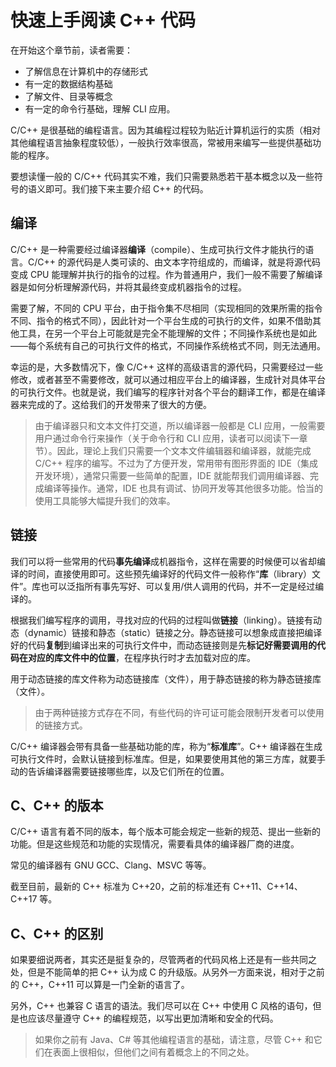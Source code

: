 # 快速上手阅读 C++ 代码

在开始这个章节前，读者需要：

- 了解信息在计算机中的存储形式
- 有一定的数据结构基础
- 了解文件、目录等概念
- 有一定的命令行基础，理解 CLI 应用。

C/C++ 是很基础的编程语言。因为其编程过程较为贴近计算机运行的实质（相对其他编程语言抽象程度较低），一般执行效率很高，常被用来编写一些提供基础功能的程序。

要想读懂一般的 C/C++ 代码其实不难，我们只需要熟悉若干基本概念以及一些符号的语义即可。我们接下来主要介绍 C++ 的代码。

## 编译

C/C++ 是一种需要经过编译器**编译**（compile）、生成可执行文件才能执行的语言。C/C++ 的源代码是人类可读的、由文本字符组成的，而编译，就是将源代码变成 CPU 能理解并执行的指令的过程。作为普通用户，我们一般不需要了解编译器是如何分析理解源代码，并将其最终变成机器指令的过程。

需要了解，不同的 CPU 平台，由于指令集不尽相同（实现相同的效果所需的指令不同、指令的格式不同），因此针对一个平台生成的可执行的文件，如果不借助其他工具，在另一个平台上可能就是完全不能理解的文件；不同操作系统也是如此——每个系统有自己的可执行文件的格式，不同操作系统格式不同，则无法通用。

幸运的是，大多数情况下，像 C/C++ 这样的高级语言的源代码，只需要经过一些修改，或者甚至不需要修改，就可以通过相应平台上的编译器，生成针对具体平台的可执行文件。也就是说，我们编写的程序针对各个平台的翻译工作，都是在编译器来完成的了。这给我们的开发带来了很大的方便。

> 由于编译器只和文本文件打交道，所以编译器一般都是 CLI 应用，一般需要用户通过命令行来操作（关于命令行和 CLI 应用，读者可以阅读下一章节）。因此，理论上我们只需要一个文本文件编辑器和编译器，就能完成 C/C++ 程序的编写。不过为了方便开发，常用带有图形界面的 IDE（集成开发环境），通常只需要一些简单的配置，IDE 就能帮我们调用编译器、完成编译等操作。通常，IDE 也具有调试、协同开发等其他很多功能。恰当的使用工具能够大幅提升我们的效率。

## 链接

我们可以将一些常用的代码**事先编译**成机器指令，这样在需要的时候便可以省却编译的时间，直接使用即可。这些预先编译好的代码文件一般称作“**库**（library）文件”。库也可以泛指所有事先写好、可以复用/供人调用的代码，并不一定是经过编译的。

根据我们编写程序的调用，寻找对应的代码的过程叫做**链接**（linking）。链接有动态（dynamic）链接和静态（static）链接之分。静态链接可以想象成直接把编译好的代码**复制**到编译出来的可执行文件中，而动态链接则是先**标记好需要调用的代码在对应的库文件中的位置**，在程序执行时才去加载对应的库。

用于动态链接的库文件称为动态链接库（文件），用于静态链接的称为静态链接库（文件）。

> 由于两种链接方式存在不同，有些代码的许可证可能会限制开发者可以使用的链接方式。

C/C++ 编译器会带有具备一些基础功能的库，称为“**标准库**”。C++ 编译器在生成可执行文件时，会默认链接到标准库。但是，如果要使用其他的第三方库，就要手动的告诉编译器需要链接哪些库，以及它们所在的位置。

## C、C++ 的版本

C/C++ 语言有着不同的版本，每个版本可能会规定一些新的规范、提出一些新的功能。但是这些规范和功能的实现情况，需要看具体的编译器厂商的进度。

常见的编译器有 GNU GCC、Clang、MSVC 等等。

截至目前，最新的 C++ 标准为 C++20，之前的标准还有 C++11、C++14、C++17 等。

## C、C++ 的区别

如果要细说两者，其实还是挺复杂的，尽管两者的代码风格上还是有一些共同之处，但是不能简单的把 C++ 认为成 C 的升级版。从另外一方面来说，相对于之前的 C++，C++11 可以算是一门全新的语言了。

另外，C++ 也兼容 C 语言的语法。我们尽可以在 C++ 中使用 C 风格的语句，但是也应该尽量遵守 C++ 的编程规范，以写出更加清晰和安全的代码。

> 如果你之前有 Java、C# 等其他编程语言的基础，请注意，尽管 C++ 和它们在表面上很相似，但他们之间有着概念上的不同之处。

